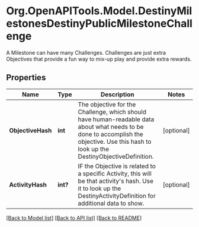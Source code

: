 # Org.OpenAPITools.Model.DestinyMilestonesDestinyPublicMilestoneChallenge
A Milestone can have many Challenges. Challenges are just extra Objectives that provide a fun way to mix-up play and provide extra rewards.

## Properties

Name | Type | Description | Notes
------------ | ------------- | ------------- | -------------
**ObjectiveHash** | **int** | The objective for the Challenge, which should have human-readable data about what needs to be done to accomplish the objective. Use this hash to look up the DestinyObjectiveDefinition. | [optional] 
**ActivityHash** | **int?** | IF the Objective is related to a specific Activity, this will be that activity&#39;s hash. Use it to look up the DestinyActivityDefinition for additional data to show. | [optional] 

[[Back to Model list]](../README.md#documentation-for-models) [[Back to API list]](../README.md#documentation-for-api-endpoints) [[Back to README]](../README.md)

